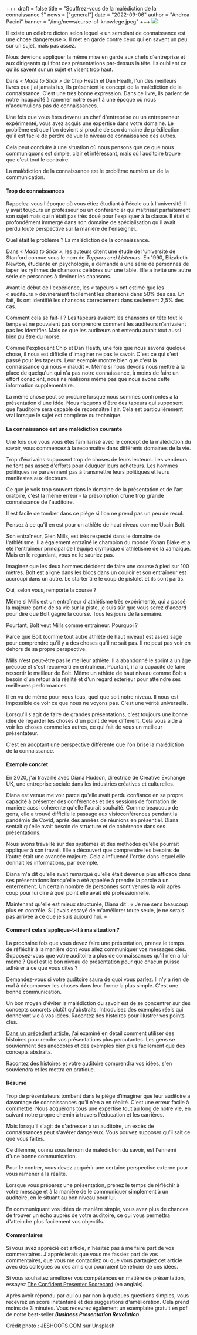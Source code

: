 +++
draft = false
title = "Souffrez-vous de la malédiction de la connaissance ?"
news = ["general"]
date = "2022-09-06"
author = "Andrea Pacini"
banner = "/img/news/curse-of-knowlege.jpeg"
+++
![](/img/news/curse-of-knowlege.jpeg)

Il existe un célèbre dicton selon lequel « un semblant de connaissance est une chose dangereuse ». Il met en garde contre ceux qui en savent un peu sur un sujet, mais pas assez.

Nous devrions appliquer la même mise en garde aux chefs d'entreprise et aux dirigeants qui font des présentations par-dessus la tête. Ils oublient ce qu'ils savent sur un sujet et visent trop haut.

Dans *« Made to Stick »* de Chip Heath et Dan Heath, l'un des meilleurs livres que j'ai jamais lus, ils présentent le concept de la malédiction de la connaissance. C'est une très bonne expression. Dans ce livre, ils parlent de notre incapacité à ramener notre esprit à une époque où nous n'accumulions pas de connaissances.

Une fois que vous êtes devenu un chef d'entreprise ou un entrepreneur expérimenté, vous avez acquis une expertise dans votre domaine. Le problème est que l'on devient si proche de son domaine de prédilection qu'il est facile de perdre de vue le niveau de connaissance des autres.

Cela peut conduire à une situation où nous pensons que ce que nous communiquons est simple, clair et intéressant, mais où l’auditoire trouve que c'est tout le contraire. 

La malédiction de la connaissance est le problème numéro un de la communication. 

#### **Trop de connaissances**

Rappelez-vous l'époque où vous étiez étudiant à l'école ou à l'université. Il y avait toujours un professeur ou un conférencier qui maîtrisait parfaitement son sujet mais qui n'était pas très doué pour l'expliquer à la classe. Il était si profondément immergé dans son domaine de spécialisation qu'il avait perdu toute perspective sur la manière de l'enseigner.

Quel était le problème ? La malédiction de la connaissance. 

Dans *« Made to Stick »*, les auteurs citent une étude de l'université de Stanford connue sous le nom de *Tappers and Listeners*. En 1990, Elizabeth Newton, étudiante en psychologie, a demandé à une série de personnes de taper les rythmes de chansons célèbres sur une table. Elle a invité une autre série de personnes à deviner les chansons.

Avant le début de l'expérience, les « tapeurs » ont estimé que les « auditeurs » devineraient facilement les chansons dans 50% des cas. En fait, ils ont identifié les chansons correctement dans seulement 2,5% des cas.

Comment cela se fait-il ? Les tapeurs avaient les chansons en tête tout le temps et ne pouvaient pas comprendre comment les auditeurs n’arrivaient pas les identifier. Mais ce que les auditeurs ont entendu aurait tout aussi bien pu être du morse.

Comme l'expliquent Chip et Dan Heath, une fois que nous savons quelque chose, il nous est difficile d'imaginer ne pas le savoir. C'est ce qui s'est passé pour les tapeurs. Leur exemple montre bien que c'est la connaissance qui nous « maudit ». Même si nous devons nous mettre à la place de quelqu'un qui n'a pas notre connaissance, à moins de faire un effort conscient, nous ne réalisons même pas que nous avons cette information supplémentaire.

La même chose peut se produire lorsque nous sommes confrontés à la présentation d'une idée. Nous risquons d'être des tapeurs qui supposent que l’auditoire sera capable de reconnaître l'air. Cela est particulièrement vrai lorsque le sujet est complexe ou technique.

#### **La connaissance est une malédiction courante**

Une fois que vous vous êtes familiarisé avec le concept de la malédiction du savoir, vous commencez à la reconnaître dans différents domaines de la vie.

Trop d'écrivains supposent trop de choses de leurs lecteurs. Les vendeurs ne font pas assez d'efforts pour éduquer leurs acheteurs. Les hommes politiques ne parviennent pas à transmettre leurs politiques et leurs manifestes aux électeurs.

Ce que je vois trop souvent dans le domaine de la présentation et de l'art oratoire, c'est la même erreur - la présomption d'une trop grande connaissance de l'auditoire.

Il est facile de tomber dans ce piège si l'on ne prend pas un peu de recul.

Pensez à ce qu'il en est pour un athlète de haut niveau comme Usain Bolt.

Son entraîneur, Glen Mills, est très respecté dans le domaine de l'athlétisme. Il a également entraîné le champion du monde Yohan Blake et a été l'entraîneur principal de l'équipe olympique d'athlétisme de la Jamaïque. Mais en le regardant, vous ne le sauriez pas.

Imaginez que les deux hommes décident de faire une course à pied sur 100 mètres. Bolt est aligné dans les blocs dans un couloir et son entraîneur est accroupi dans un autre. Le starter tire le coup de pistolet et ils sont partis.

Qui, selon vous, remporte la course ? 

Même si Mills est un entraîneur d'athlétisme très expérimenté, qui a passé la majeure partie de sa vie sur la piste, je suis sûr que vous serez d'accord pour dire que Bolt gagne la course. Tous les jours de la semaine. 

Pourtant, Bolt veut Mills comme entraîneur. Pourquoi ? 

Parce que Bolt (comme tout autre athlète de haut niveau) est assez sage pour comprendre qu'il y a des choses qu'il ne sait pas. Il ne peut pas voir en dehors de sa propre perspective.

Mills n'est peut-être pas le meilleur athlète. Il a abandonné le sprint à un âge précoce et s'est reconverti en entraîneur. Pourtant, il a la capacité de faire ressortir le meilleur de Bolt. Même un athlète de haut niveau comme Bolt a besoin d'un retour à la réalité et d'un regard extérieur pour atteindre ses meilleures performances.

Il en va de même pour nous tous, quel que soit notre niveau. Il nous est impossible de voir ce que nous ne voyons pas. C'est une vérité universelle.

Lorsqu'il s'agit de faire de grandes présentations, c'est toujours une bonne idée de regarder les choses d'un point de vue différent. Cela vous aide à voir les choses comme les autres, ce qui fait de vous un meilleur présentateur.

C'est en adoptant une perspective différente que l'on brise la malédiction de la connaissance.

#### **Exemple concret**

En 2020, j'ai travaillé avec Diana Hudson, directrice de Creative Exchange UK, une entreprise sociale dans les industries créatives et culturelles.

Diana est venue me voir parce qu'elle avait perdu confiance en sa propre capacité à présenter des conférences et des sessions de formation de manière aussi cohérente qu'elle l'aurait souhaité. Comme beaucoup de gens, elle a trouvé difficile le passage aux visioconférences pendant la pandémie de Covid, après des années de réunions en présentiel. Diana sentait qu'elle avait besoin de structure et de cohérence dans ses présentations.

Nous avons travaillé sur des systèmes et des méthodes qu'elle pourrait appliquer à son travail. Elle a découvert que comprendre les besoins de l'autre était une avancée majeure. Cela a influencé l'ordre dans lequel elle donnait les informations, par exemple. 

Diana m'a dit qu'elle avait remarqué qu'elle était devenue plus efficace dans ses présentations lorsqu'elle a été appelée à prendre la parole à un enterrement. Un certain nombre de personnes sont venues la voir après coup pour lui dire à quel point elle avait été professionnelle.

Maintenant qu'elle est mieux structurée, Diana dit : « Je me sens beaucoup plus en contrôle. Si j'avais essayé de m'améliorer toute seule, je ne serais pas arrivée à ce que je suis aujourd'hui. »

#### **Comment cela s'applique-t-il à ma situation ?**

La prochaine fois que vous devez faire une présentation, prenez le temps de réfléchir à la manière dont vous allez communiquer vos messages clés. Supposez-vous que votre auditoire a plus de connaissances qu'il n'en a lui-même ? Quel est le bon niveau de présentation pour que chacun puisse adhérer à ce que vous dites ?

Demandez-vous si votre auditoire saura de quoi vous parlez. Il n'y a rien de mal à décomposer les choses dans leur forme la plus simple. C'est une bonne communication.

Un bon moyen d'éviter la malédiction du savoir est de se concentrer sur des concepts concrets plutôt qu'abstraits. Introduisez des exemples réels qui donneront vie à vos idées. Racontez des histoires pour illustrer vos points clés.

[Dans un précédent article](https://www.ideasonstage.fr/news/2022/08/16/2022-12-02-le_pouvoir_de_la_narration_dans_les_presentations/), j'ai examiné en détail comment utiliser des histoires pour rendre vos présentations plus percutantes. Les gens se souviennent des anecdotes et des exemples bien plus facilement que des concepts abstraits.

Racontez des histoires et votre auditoire comprendra vos idées, s'en souviendra et les mettra en pratique.  

#### **Résumé** 

Trop de présentateurs tombent dans le piège d’imaginer que leur auditoire a davantage de connaissances qu’il n’en a en réalité. C'est une erreur facile à commettre. Nous acquérons tous une expertise tout au long de notre vie, en suivant notre propre chemin à travers l'éducation et les carrières.

Mais lorsqu'il s'agit de s'adresser à un auditoire, un excès de connaissances peut s'avérer dangereux. Vous pouvez supposer qu’il sait ce que vous faites.

Ce dilemme, connu sous le nom de malédiction du savoir, est l'ennemi d'une bonne communication.

Pour le contrer, vous devez acquérir une certaine perspective externe pour vous ramener à la réalité. 

Lorsque vous préparez une présentation, prenez le temps de réfléchir à votre message et à la manière de le communiquer simplement à un auditoire, en le situant au bon niveau pour lui.

En communiquant vos idées de manière simple, vous avez plus de chances de trouver un écho auprès de votre auditoire, ce qui vous permettra d'atteindre plus facilement vos objectifs.

#### **Commentaires**

Si vous avez apprécié cet article, n'hésitez pas à me faire part de vos commentaires. J'apprécierais que vous me fassiez part de vos commentaires, que vous me contactiez ou que vous partagiez cet article avec des collègues ou des amis qui pourraient bénéficier de ces idées.

Si vous souhaitez améliorer vos compétences en matière de présentation, essayez [The Confident Presenter Scorecard](https://presentationscorecard.scoreapp.com/) (en anglais). 

Après avoir répondu par oui ou par non à quelques questions simples, vous recevrez un score instantané et des suggestions d'amélioration. Cela prend moins de 3 minutes. Vous recevrez également un exemplaire gratuit en pdf de notre best-seller ***Business Presentation Revolution***.

Crédit photo : JESHOOTS.COM sur Unsplash